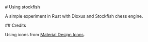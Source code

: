 # Using stockfish

A simple experiment in Rust with Dioxus and Stockfish chess engine.

## Credits

Using icons from [Material Design Icons](https://fonts.google.com/icons).